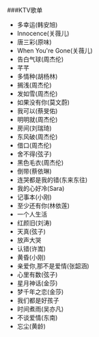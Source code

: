 ###KTV歌单

- 多幸运(韩安旭)
- Innocence(关薇儿)
- 唐三彩(原味)
- When You're Gone(关薇儿)
- 告白气球(周杰伦)
- 芊芊
- 多情种(胡杨林)
- 搁浅(周杰伦)
- 发如雪(周杰伦)
- 如果没有你(莫文蔚)
- 我可以(蔡旻佑)
- 明明就(周杰伦)
- 房间(刘瑞琦)
- 东风破(周杰伦)
- 借口(周杰伦)
- 舍不得(弦子)
- 黑色毛衣(周杰伦)
- 倒带(蔡依琳)
- 连哭都是我的错(东来东往)
- 我的心好冷(Sara)
- 记事本(小刚)
- 至少还有你(林依莲)
- 一个人生活
- 红颜旧(刘涛)
- 天真(弦子)
- 放声大哭
- 认错(许嵩)
- 黄昏(小刚)
- 亲爱你,那不是爱情(张韶涵)
- 心里有数(弦子)
- 星月神话(金莎)
- 梦千年之恋(金莎)
- 我们都是好孩子
- 时间煮雨(吴亦凡)
- 不谈爱情(东南)
- 忘尘(黄龄)